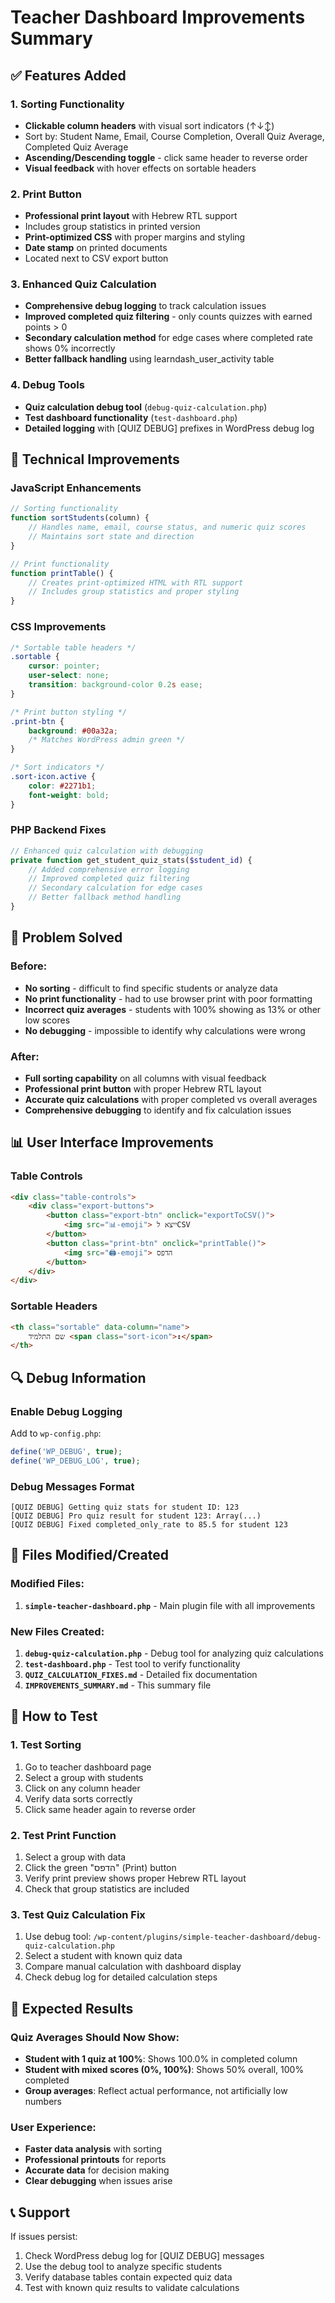 # Teacher Dashboard Improvements Summary

## ✅ Features Added

### 1. **Sorting Functionality**
- **Clickable column headers** with visual sort indicators (↑↓↕)
- Sort by: Student Name, Email, Course Completion, Overall Quiz Average, Completed Quiz Average
- **Ascending/Descending toggle** - click same header to reverse order
- **Visual feedback** with hover effects on sortable headers

### 2. **Print Button**
- **Professional print layout** with Hebrew RTL support
- Includes group statistics in printed version
- **Print-optimized CSS** with proper margins and styling
- **Date stamp** on printed documents
- Located next to CSV export button

### 3. **Enhanced Quiz Calculation**
- **Comprehensive debug logging** to track calculation issues
- **Improved completed quiz filtering** - only counts quizzes with earned points > 0
- **Secondary calculation method** for edge cases where completed rate shows 0% incorrectly
- **Better fallback handling** using learndash_user_activity table

### 4. **Debug Tools**
- **Quiz calculation debug tool** (`debug-quiz-calculation.php`)
- **Test dashboard functionality** (`test-dashboard.php`)
- **Detailed logging** with [QUIZ DEBUG] prefixes in WordPress debug log

## 🔧 Technical Improvements

### JavaScript Enhancements
```javascript
// Sorting functionality
function sortStudents(column) {
    // Handles name, email, course status, and numeric quiz scores
    // Maintains sort state and direction
}

// Print functionality  
function printTable() {
    // Creates print-optimized HTML with RTL support
    // Includes group statistics and proper styling
}
```

### CSS Improvements
```css
/* Sortable table headers */
.sortable {
    cursor: pointer;
    user-select: none;
    transition: background-color 0.2s ease;
}

/* Print button styling */
.print-btn {
    background: #00a32a;
    /* Matches WordPress admin green */
}

/* Sort indicators */
.sort-icon.active {
    color: #2271b1;
    font-weight: bold;
}
```

### PHP Backend Fixes
```php
// Enhanced quiz calculation with debugging
private function get_student_quiz_stats($student_id) {
    // Added comprehensive error logging
    // Improved completed quiz filtering
    // Secondary calculation for edge cases
    // Better fallback method handling
}
```

## 🎯 Problem Solved

### Before:
- **No sorting** - difficult to find specific students or analyze data
- **No print functionality** - had to use browser print with poor formatting
- **Incorrect quiz averages** - students with 100% showing as 13% or other low scores
- **No debugging** - impossible to identify why calculations were wrong

### After:
- **Full sorting capability** on all columns with visual feedback
- **Professional print button** with proper Hebrew RTL layout
- **Accurate quiz calculations** with proper completed vs overall averages
- **Comprehensive debugging** to identify and fix calculation issues

## 📊 User Interface Improvements

### Table Controls
```html
<div class="table-controls">
    <div class="export-buttons">
        <button class="export-btn" onclick="exportToCSV()">
            <img src="📊-emoji"> ייצא לCSV
        </button>
        <button class="print-btn" onclick="printTable()">
            <img src="🖨-emoji"> הדפס
        </button>
    </div>
</div>
```

### Sortable Headers
```html
<th class="sortable" data-column="name">
    שם התלמיד <span class="sort-icon">↕</span>
</th>
```

## 🔍 Debug Information

### Enable Debug Logging
Add to `wp-config.php`:
```php
define('WP_DEBUG', true);
define('WP_DEBUG_LOG', true);
```

### Debug Messages Format
```
[QUIZ DEBUG] Getting quiz stats for student ID: 123
[QUIZ DEBUG] Pro quiz result for student 123: Array(...)
[QUIZ DEBUG] Fixed completed_only_rate to 85.5 for student 123
```

## 📁 Files Modified/Created

### Modified Files:
1. **`simple-teacher-dashboard.php`** - Main plugin file with all improvements

### New Files Created:
1. **`debug-quiz-calculation.php`** - Debug tool for analyzing quiz calculations
2. **`test-dashboard.php`** - Test tool to verify functionality
3. **`QUIZ_CALCULATION_FIXES.md`** - Detailed fix documentation
4. **`IMPROVEMENTS_SUMMARY.md`** - This summary file

## 🚀 How to Test

### 1. Test Sorting
1. Go to teacher dashboard page
2. Select a group with students
3. Click on any column header
4. Verify data sorts correctly
5. Click same header again to reverse order

### 2. Test Print Function
1. Select a group with data
2. Click the green "הדפס" (Print) button
3. Verify print preview shows proper Hebrew RTL layout
4. Check that group statistics are included

### 3. Test Quiz Calculation Fix
1. Use debug tool: `/wp-content/plugins/simple-teacher-dashboard/debug-quiz-calculation.php`
2. Select a student with known quiz data
3. Compare manual calculation with dashboard display
4. Check debug log for detailed calculation steps

## 🎉 Expected Results

### Quiz Averages Should Now Show:
- **Student with 1 quiz at 100%**: Shows 100.0% in completed column
- **Student with mixed scores (0%, 100%)**: Shows 50% overall, 100% completed
- **Group averages**: Reflect actual performance, not artificially low numbers

### User Experience:
- **Faster data analysis** with sorting
- **Professional printouts** for reports
- **Accurate data** for decision making
- **Clear debugging** when issues arise

## 📞 Support

If issues persist:
1. Check WordPress debug log for [QUIZ DEBUG] messages
2. Use the debug tool to analyze specific students
3. Verify database tables contain expected quiz data
4. Test with known quiz results to validate calculations
